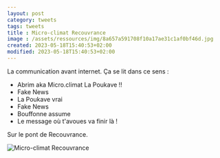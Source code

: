```yaml
--- 
layout: post
category: tweets
tags: tweets 
title : Micro-climat Recouvrance 
image : /assets/ressources/img/8a657a591708f10a17ae31c1af0bf46d.jpg
created: 2023-05-18T15:40:53+02:00
modified: 2023-05-18T15:40:53+02:00
---
```


La communication avant internet. 
Ça se lit dans ce sens :

- Abrim aka Micro.climat La Poukave !!
- Fake News 
- La Poukave vrai
- Fake News 
- Bouffonne assume 
- Le message où t'avoues va finir là ! 

Sur le pont de Recouvrance. 

![Micro-climat Recouvrance](../assets/ressources/img/8a657a591708f10a17ae31c1af0bf46d.jpg) 
